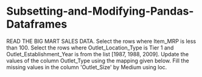 # Subsetting-and-Modifying-Pandas-Dataframes
READ THE BIG MART SALES DATA.
Select the rows where Item_MRP is less than 100.
Select the rows where Outlet_Location_Type is Tier 1 and Outlet_Establishment_Year is from the list [1987, 1988, 2009].
Update the values of the column Outlet_Type using the mapping given below.
Fill the missing values in the column 'Outlet_Size' by Medium using loc.
